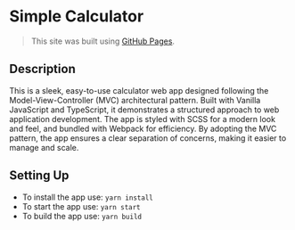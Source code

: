 # Simple Calculator

> This site was built using [GitHub Pages](https://getdimamal.github.io/simple-calculator/).

## Description

This is a sleek, easy-to-use calculator web app designed following the Model-View-Controller (MVC) architectural
pattern. Built with Vanilla JavaScript and TypeScript, it demonstrates a structured approach to web application
development. The app is styled with SCSS for a modern look and feel, and bundled with Webpack for efficiency. By
adopting the MVC pattern, the app ensures a clear separation of concerns, making it easier to manage and scale.

## Setting Up

* To install the app use: `yarn install`
* To start the app use: `yarn start`
* To build the app use: `yarn build`
